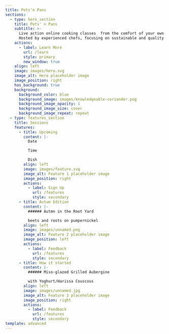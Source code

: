 ```yaml
---
title: Pots'n Pans
sections:
  - type: hero_section
    title: Pots' n Pans
    subtitle: >-
      Live action online cooking classes  from the comfort of your own kitchen  
      Hosted by experienced chefs, focusing on sustainable and quality dishes
    actions:
      - label: Learn More
        url: /learn
        style: primary
        new_window: true
    align: left
    image: images/hero.svg
    image_alt: Hero placeholder image
    image_position: right
    has_background: true
    background:
      background_color: blue
      background_image: images/knowledgeable-coriander.png
      background_image_opacity: 1
      background_image_size: cover
      background_image_repeat: repeat
  - type: features_section
    title: Sessions
    features:
      - title: Upcoming
        content: |-
          Date

          Time

          Dish
        align: left
        image: images/feature.svg
        image_alt: Feature 1 placeholder image
        image_position: right
        actions:
          - label: Sign Up
            url: /features
            style: secondary
      - title: Autum Edition
        content: |-
          ###### Autmn in the Root Yard

          beets and roots on pumpernickel
        align: left
        image: images/unnamed.png
        image_alt: Feature 2 placeholder image
        image_position: left
        actions:
          - label: Feedback
            url: /features
            style: secondary
      - title: How it started
        content: |-
          ###### Miso-glazed Grilled Aubergine

          with Yoghurt/Harissa Couscous
        align: left
        image: images/unnamed.jpg
        image_alt: Feature 3 placeholder image
        image_position: right
        actions:
          - label: Feedback
            url: /features
            style: secondary
template: advanced
---
```

